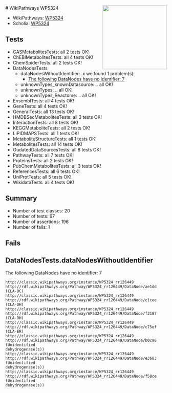 <img style="float: right; width: 200px" src="https://upload.wikimedia.org/wikipedia/commons/thumb/8/83/Wplogo_with_text_500.png/640px-Wplogo_with_text_500.png" />
# WikiPathways WP5324

* WikiPathways: [WP5324](https://wikipathways.org/pathways/WP5324)
* Scholia: [WP5324](https://scholia.toolforge.org/wikipathways/WP5324)
## Tests
* CASMetabolitesTests: all 2 tests OK!
* ChEBIMetabolitesTests: all 4 tests OK!
* ChemSpiderTests: all 2 tests OK!
* DataNodesTests
    * dataNodesWithoutIdentifier: .x we found 1 problem(s):
        * [The following DataNodes have no identifier: 7](#d2d32fa6)
    * unknownTypes_knownDatasource: .. all OK!
    * unknownTypes: .. all OK!
    * unknownTypes_Reactome: .. all OK!
* EnsemblTests: all 4 tests OK!
* GeneTests: all 4 tests OK!
* GeneralTests: all 13 tests OK!
* HMDBSecMetabolitesTests: all 3 tests OK!
* InteractionTests: all 8 tests OK!
* KEGGMetaboliteTests: all 2 tests OK!
* LIPIDMAPSTests: all 1 tests OK!
* MetaboliteStructureTests: all 1 tests OK!
* MetabolitesTests: all 14 tests OK!
* OudatedDataSourcesTests: all 8 tests OK!
* PathwayTests: all 7 tests OK!
* ProteinsTests: all 2 tests OK!
* PubChemMetabolitesTests: all 3 tests OK!
* ReferencesTests: all 6 tests OK!
* UniProtTests: all 5 tests OK!
* WikidataTests: all 4 tests OK!


## Summary

* Number of test classes: 20
* Number of tests: 97
* Number of assertions: 196
* Number of fails: 1

## Fails

<a name="d2d32fa6" />

## DataNodesTests.dataNodesWithoutIdentifier

The following DataNodes have no identifier: 7
```
http://classic.wikipathways.org/instance/WP5324_rr126449 http://rdf.wikipathways.org/Pathway/WP5324_rr126449/DataNode/ae1dd (CLA-DC)
http://classic.wikipathways.org/instance/WP5324_rr126449 http://rdf.wikipathways.org/Pathway/WP5324_rr126449/DataNode/c1cee (CLA-DH)
http://classic.wikipathways.org/instance/WP5324_rr126449 http://rdf.wikipathways.org/Pathway/WP5324_rr126449/DataNode/f3187 (CLA-DH)
http://classic.wikipathways.org/instance/WP5324_rr126449 http://rdf.wikipathways.org/Pathway/WP5324_rr126449/DataNode/c75ef (CLA-ER)
http://classic.wikipathways.org/instance/WP5324_rr126449 http://rdf.wikipathways.org/Pathway/WP5324_rr126449/DataNode/b0c96 (Unidentified
dehydrogenase(s))
http://classic.wikipathways.org/instance/WP5324_rr126449 http://rdf.wikipathways.org/Pathway/WP5324_rr126449/DataNode/e3683 (Unidentified
dehydrogenase(s))
http://classic.wikipathways.org/instance/WP5324_rr126449 http://rdf.wikipathways.org/Pathway/WP5324_rr126449/DataNode/f58ce (Unidentified
dehydrogenase(s))
```

